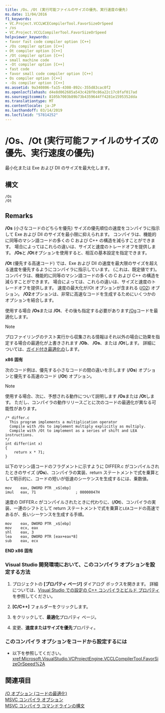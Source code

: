 ```yaml
---
title: /Os、/Ot (実行可能ファイルのサイズの優先、実行速度の優先)
ms.date: 11/04/2016
f1_keywords:
- VC.Project.VCCLWCECompilerTool.FavorSizeOrSpeed
- /os
- VC.Project.VCCLCompilerTool.FavorSizeOrSpeed
helpviewer_keywords:
- favor fast code compiler option [C++]
- /Os compiler option [C++]
- Ot compiler option [C++]
- /Ot compiler option [C++]
- small machine code
- -Ot compiler option [C++]
- fast code
- favor small code compiler option [C++]
- Os compiler option [C++]
- -Os compiler option [C++]
ms.assetid: 9a340806-fa15-4308-892c-355d83cac0f2
ms.openlocfilehash: d4e8d062685a543c428f0c86a22c17c8faf017ad
ms.sourcegitcommit: 8105b7003b89b73b4359644ff4281e1595352dda
ms.translationtype: MT
ms.contentlocale: ja-JP
ms.lasthandoff: 03/14/2019
ms.locfileid: "57814252"
---
```

# <a name="os-ot-favor-small-code-favor-fast-code"></a>/Os、/Ot (実行可能ファイルのサイズの優先、実行速度の優先)

最小化または Exe および Dll のサイズを最大化します。

## <a name="syntax"></a>構文

```
/Os
/Ot
```

## <a name="remarks"></a>Remarks

**/Os** (小さなコードのどちらを優先) サイズの優先順位の速度をコンパイラに指示して Exe および Dll のサイズを最小限に抑えられます。 コンパイラは、機能的に同等のマシン語コードの多くの C および C++ の構造を減らすことができます。 場合によってはこれらの違いは、サイズと速度のトレードオフを提供します。 **/Os**と **/Ot**オプションを使用すると、相互の基本設定を指定できます。

**/Ot** (優先する高速コード) では、Exe および Dll の速度を最大限のサイズを超える速度を優先するようにコンパイラに指示しています。 (これは、既定値です)。コンパイラは、機能的に同等のマシン語コードの多くの C および C++ の構造を減らすことができます。 場合によっては、これらの違いは、サイズと速度のトレードオフを提供します。 速度の最大化が/Ot オプションが含まれる ([/O2](o1-o2-minimize-size-maximize-speed.md)) オプション。 **/O2**オプションは、非常に高速なコードを生成するためにいくつかのオプションを結合します。

使用する場合 **/Os**または **/Ot**、その後も指定する必要があります[/Og](og-global-optimizations.md)コードを最適化します。

> [!NOTE]
>  プロファイリングのテスト実行から収集される情報はそれ以外の場合に効果を指定する場合の最適化が上書きされます **/Ob**、 **/Os**、または **/Ot**します。 詳細については、[ガイド付き最適化の](../profile-guided-optimizations.md)します。

**x86 固有**

次のコード例は、優先する小さなコードの間の違いを示します (**/Os**) オプションと優先する高速のコード (**/Ot**) オプション。

> [!NOTE]
>  使用する場合、次に、予想される動作について説明します **/Os**または **/Ot**します。 ただし、コンパイラの動作リリースごとに次のコードの最適化が異なる可能性があります。

```
/* differ.c
  This program implements a multiplication operator
  Compile with /Os to implement multiply explicitly as multiply.
  Compile with /Ot to implement as a series of shift and LEA instructions.
*/
int differ(int x)
{
    return x * 71;
}
```

以下のマシン語コードのフラグメントに示すように DIFFER.c がコンパイルされたときのサイズ (**/Os**)、コンパイラの実装、return ステートメントで式を乗算として明示的に、コードの短いが低速のシーケンスを生成するには、乗数値。

```
mov    eax, DWORD PTR _x$[ebp]
imul   eax, 71                  ; 00000047H
```

速度の DIFFER.c がコンパイルされたときに代わりに、(**/Ot**)、コンパイラの実装、一連のシフトとして return ステートメントで式を乗算と`LEA`コードの高速であるが、長いシーケンスを生成する手順。

```
mov    eax, DWORD PTR _x$[ebp]
mov    ecx, eax
shl    eax, 3
lea    eax, DWORD PTR [eax+eax*8]
sub    eax, ecx
```

**END x86 固有**

### <a name="to-set-this-compiler-option-in-the-visual-studio-development-environment"></a>Visual Studio 開発環境において、このコンパイラ オプションを設定する方法

1. プロジェクトの **[プロパティ ページ]** ダイアログ ボックスを開きます。 詳細については、[Visual Studio での設定の C++ コンパイラとビルド プロパティ](../working-with-project-properties.md)を参照してください。

1. **[C/C++]** フォルダーをクリックします。

1. をクリックして、**最適化**プロパティ ページ。

1. 変更、**速度またはサイズを優先**プロパティ。

### <a name="to-set-this-compiler-option-programmatically"></a>このコンパイラ オプションをコードから設定するには

- 以下を参照してください。<xref:Microsoft.VisualStudio.VCProjectEngine.VCCLCompilerTool.FavorSizeOrSpeed%2A>

## <a name="see-also"></a>関連項目

[/O オプション (コードの最適化)](o-options-optimize-code.md)<br/>
[MSVC コンパイラ オプション](compiler-options.md)<br/>
[MSVC コンパイラ コマンドラインの構文](compiler-command-line-syntax.md)
